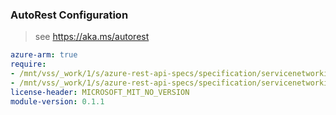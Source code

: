 ### AutoRest Configuration

> see https://aka.ms/autorest

``` yaml
azure-arm: true
require:
- /mnt/vss/_work/1/s/azure-rest-api-specs/specification/servicenetworking/resource-manager/readme.md
- /mnt/vss/_work/1/s/azure-rest-api-specs/specification/servicenetworking/resource-manager/readme.go.md
license-header: MICROSOFT_MIT_NO_VERSION
module-version: 0.1.1

```
